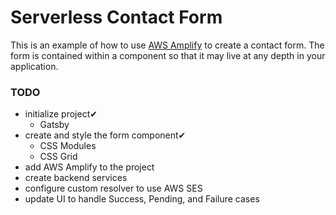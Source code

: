 # Serverless Contact Form

This is an example of how to use [AWS Amplify](https://aws-amplify.github.io/) to create a contact form.  The form is contained within a component so that it may live at any depth in your application.

### TODO

* initialize project✔
  * Gatsby
* create and style the form component✔
  * CSS Modules
  * CSS Grid
* add AWS Amplify to the project
* create backend services
* configure custom resolver to use AWS SES
* update UI to handle Success, Pending, and Failure cases

